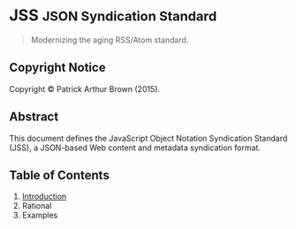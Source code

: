 # JSS <small>JSON Syndication Standard</small>

> Modernizing the aging RSS/Atom standard.

## Copyright Notice

Copyright &copy; Patrick Arthur Brown (2015).

## Abstract

This document defines the JavaScript Object Notation Syndication Standard (JSS), a JSON-based Web content and metadata syndication format.

## Table of Contents

1. [Introduction](/introduction.md)
  1. Rational
  2. Examples
